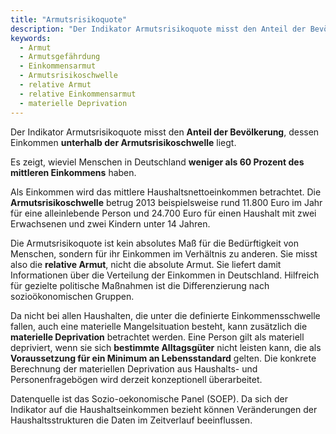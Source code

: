```yaml
---
title: "Armutsrisikoquote"
description: "Der Indikator Armutsrisikoquote misst den Anteil der Bevölkerung, dessen Einkommen unterhalb der Armutsrisikoschwelle liegt."
keywords:
  - Armut
  - Armutsgefährdung
  - Einkommensarmut
  - Armutsrisikoschwelle
  - relative Armut
  - relative Einkommensarmut
  - materielle Deprivation
---
```

<!-- Prologue start -->

Der Indikator Armutsrisikoquote misst den **Anteil der Bevölkerung**, dessen Einkommen **unterhalb der Armutsrisikoschwelle** liegt.

Es zeigt, wieviel Menschen in Deutschland **weniger als 60 Prozent des mittleren Einkommens** haben.

Als Einkommen wird das mittlere Haushaltsnettoeinkommen betrachtet. Die **Armutsrisikoschwelle** betrug 2013 beispielsweise rund 11.800 Euro im Jahr für eine alleinlebende Person und 24.700 Euro für einen Haushalt mit zwei Erwachsenen und zwei Kindern unter 14 Jahren. 

Die Armutsrisikoquote ist kein absolutes Maß für die Bedürftigkeit von Menschen, sondern für ihr Einkommen im Verhältnis zu anderen. Sie misst also die **relative Armut**, nicht die absolute Armut. Sie liefert damit Informationen über die Verteilung der Einkommen in Deutschland. Hilfreich für gezielte politische Maßnahmen ist die Differenzierung nach sozioökonomischen Gruppen. 

Da nicht bei allen Haushalten, die unter die definierte Einkommensschwelle fallen, auch eine materielle Mangelsituation besteht, kann zusätzlich die **materielle Deprivation** betrachtet werden. Eine Person gilt als materiell depriviert, wenn sie sich **bestimmte Alltagsgüter** nicht leisten kann, die als **Voraussetzung für ein Minimum an Lebensstandard** gelten. Die konkrete Berechnung der materiellen Deprivation aus Haushalts- und Personenfragebögen wird derzeit konzeptionell überarbeitet. 

Datenquelle ist das Sozio-oekonomische Panel (SOEP). Da sich der Indikator auf die Haushaltseinkommen bezieht können Veränderungen der Haushaltsstrukturen die Daten im Zeitverlauf beeinflussen.  


<!-- Prologue end -->

<!--ChartList-->
